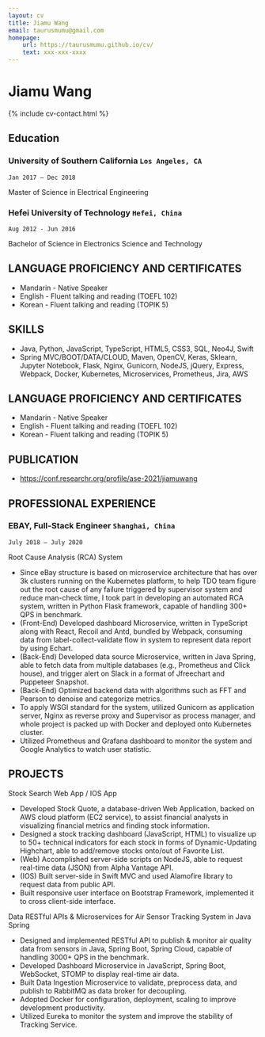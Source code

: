 ```yaml
---
layout: cv
title: Jiamu Wang
email: taurusmumu@gmail.com
homepage:
    url: https://taurusmumu.github.io/cv/
    text: xxx-xxx-xxxx
---
```

# Jiamu Wang


<!--
include contact information from the front matter
Supported arguments:
    - homepage: url, text
    - phone
    - email
-->
{% include cv-contact.html %}

## Education

### __University of Southern California__ `Los Angeles, CA`
```
Jan 2017 – Dec 2018
```
Master of Science in Electrical Engineering

### __Hefei University of Technology__ `Hefei, China`
```
Aug 2012 - Jun 2016
```
Bachelor of Science in Electronics Science and Technology

## LANGUAGE PROFICIENCY AND CERTIFICATES

- Mandarin - Native Speaker
- English - Fluent talking and reading (TOEFL 102) 
- Korean - Fluent talking and reading (TOPIK 5) <br>


## SKILLS

- Java, Python, JavaScript, TypeScript, HTML5, CSS3, SQL, Neo4J, Swift
- Spring MVC/BOOT/DATA/CLOUD, Maven, OpenCV, Keras, Sklearn, Jupyter Notebook, Flask, Nginx, Gunicorn, NodeJS,
jQuery, Express, Webpack, Docker, Kubernetes, Microservices, Prometheus, Jira, AWS


## LANGUAGE PROFICIENCY AND CERTIFICATES

- Mandarin - Native Speaker
- English - Fluent talking and reading (TOEFL 102) 
- Korean - Fluent talking and reading (TOPIK 5) <br>


## PUBLICATION

- https://conf.researchr.org/profile/ase-2021/jiamuwang


## PROFESSIONAL EXPERIENCE

### __EBAY, Full-Stack Engineer__ `Shanghai, China`
```
July 2018 – July 2020
```
Root Cause Analysis (RCA) System

- Since eBay structure is based on microservice architecture that has over 3k clusters running on the Kubernetes platform, to help TDO team figure out the root cause of any failure triggered by supervisor system and reduce man-check time, I took part in developing an automated RCA system, written in Python Flask framework, capable of handling 300+ QPS in benchmark.
- (Front-End) Developed dashboard Microservice, written in TypeScript along with React, Recoil and Antd, bundled by Webpack, consuming data from label-collect-validate flow in system to represent data report by using Echart.
- (Back-End) Developed data source Microservice, written in Java Spring, able to fetch data from multiple databases (e.g., Prometheus and Click house), and trigger alert on Slack in a format of Jfreechart and Puppeteer Snapshot.
- (Back-End) Optimized backend data with algorithms such as FFT and Pearson to denoise and categorize metrics.
- To apply WSGI standard for the system, utilized Gunicorn as application server, Nginx as reverse proxy and Supervisor as
process manager, and whole project is packed up with Docker and deployed onto Kubernetes cluster.
- Utilized Prometheus and Grafana dashboard to monitor the system and Google Analytics to watch user statistic.


## PROJECTS

Stock Search Web App / IOS App

- Developed Stock Quote, a database-driven Web Application, backed on AWS cloud platform (EC2 service), to assist financial analysts in visualizing financial metrics and finding stock information.
- Designed a stock tracking dashboard (JavaScript, HTML) to visualize up to 50+ technical indicators for each stock in forms of Dynamic-Updating Highchart, able to add/remove stocks onto/out of Favorite List.
- (Web) Accomplished server-side scripts on NodeJS, able to request real-time data (JSON) from Alpha Vantage API.
- (IOS) Built server-side in Swift MVC and used Alamofire library to request data from public API.
- Built responsive user interface on Bootstrap Framework, implemented it to cross client-side interface.

Data RESTful APIs & Microservices for Air Sensor Tracking System in Java Spring
- Designed and implemented RESTful API to publish & monitor air quality data from sensors in Java, Spring Boot, Spring Cloud, capable of handling 3000+ QPS in the benchmark.
- Developed Dashboard Microservice in JavaScript, Spring Boot, WebSocket, STOMP to display real-time air data.
- Built Data Ingestion Microservice to validate, preprocess data, and publish to RabbitMQ as data broker for decoupling.
- Adopted Docker for configuration, deployment, scaling to improve development productivity.
- Utilized Eureka to monitor the system and improve the stability of Tracking Service.




<!-- ### Footer

Last updated: Feb 2019 -->
